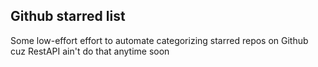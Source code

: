 ## Github starred list
Some low-effort effort to automate categorizing starred repos on Github cuz RestAPI ain't do that anytime soon
